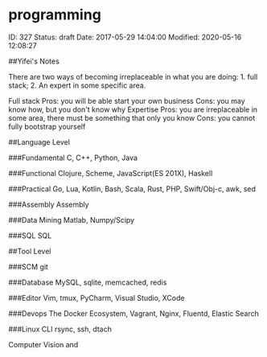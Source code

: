 # programming


ID: 327
Status: draft
Date: 2017-05-29 14:04:00
Modified: 2020-05-16 12:08:27


##Yifei's Notes

There are two ways of becoming irreplaceable in what you are doing: 1. full stack; 2. An expert in some specific area.

Full stack
	Pros: you will be able start your own business
	Cons: you may know how, but you don't know why
Expertise
	Pros: you are irreplaceable in some area, there must be something that only you know
	Cons: you cannot fully bootstrap yourself

##Language Level

###Fundamental
C, C++, Python, Java

###Functional
Clojure, Scheme, JavaScript(ES 201X), Haskell

###Practical
Go, Lua, Kotlin, Bash, Scala, Rust, PHP, Swift/Obj-c, awk, sed

###Assembly
Assembly

###Data Mining
Matlab, Numpy/Scipy

###SQL
SQL

##Tool Level

###SCM
git

###Database
MySQL, sqlite, memcached, redis

###Editor
Vim, tmux, PyCharm, Visual Studio, XCode

###Devops
The Docker Ecosystem, Vagrant, Nginx, Fluentd, Elastic Search

###Linux CLI
rsync, ssh, dtach

Computer Vision and